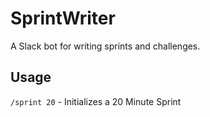 # SprintWriter
A Slack bot for writing sprints and challenges. 

## Usage

`/sprint 20` - Initializes a 20 Minute Sprint

